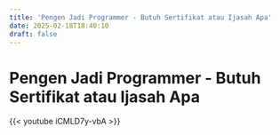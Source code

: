 ```yaml
---
title: 'Pengen Jadi Programmer - Butuh Sertifikat atau Ijasah Apa'
date: 2025-02-18T18:40:10
draft: false
---
```


# Pengen Jadi Programmer - Butuh Sertifikat atau Ijasah Apa

{{< youtube iCMLD7y-vbA >}}
